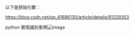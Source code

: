 以下是原始引數：

https://blog.csdn.net/qq_41686130/article/details/81229353

python 實現識別車牌![image](https://user-images.githubusercontent.com/31395513/121687499-02573500-caf5-11eb-9694-150fa67f18d2.png)
